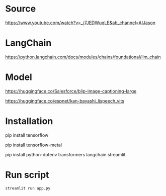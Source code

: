 # Source

https://www.youtube.com/watch?v=_j7JEDWuqLE&ab_channel=AIJason

# LangChain

https://python.langchain.com/docs/modules/chains/foundational/llm_chain

# Model

https://huggingface.co/Salesforce/blip-image-captioning-large

https://huggingface.co/espnet/kan-bayashi_ljspeech_vits

# Installation

pip install tensorflow

pip install tensorflow-metal

pip install python-dotenv transformers langchain streamlit

# Run script

```sh
streamlit run app.py
```
